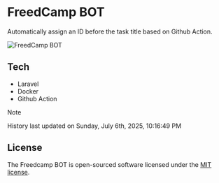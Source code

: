 # FreedCamp BOT

Automatically assign an ID before the task title based on Github Action.

![FreedCamp BOT](https://repository-images.githubusercontent.com/737932867/7d34798b-2680-471c-b089-a78a718d3d6a)

## Tech

- Laravel
- Docker
- Github Action

> [!NOTE]  
> History last updated on Sunday, July 6th, 2025, 10:16:49 PM

## License

The Freedcamp BOT is open-sourced software licensed under the [MIT license](https://opensource.org/licenses/MIT).

